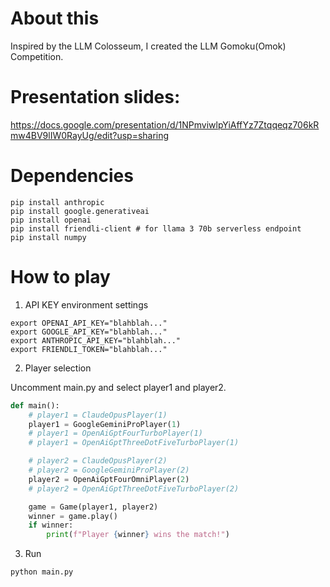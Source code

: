 # About this
Inspired by the LLM Colosseum, I created the LLM Gomoku(Omok) Competition.

# Presentation slides:
https://docs.google.com/presentation/d/1NPmviwlpYiAffYz7Ztqqeqz706kRmw4BV9lIW0RayUg/edit?usp=sharing

# Dependencies 
```shell
pip install anthropic
pip install google.generativeai
pip install openai
pip install friendli-client # for llama 3 70b serverless endpoint
pip install numpy
```
# How to play
1. API KEY environment settings

```shell
export OPENAI_API_KEY="blahblah..."
export GOOGLE_API_KEY="blahblah..."
export ANTHROPIC_API_KEY="blahblah..."
export FRIENDLI_TOKEN="blahblah..."
```

2. Player selection

Uncomment main.py and select player1 and player2.

```python
def main():
    # player1 = ClaudeOpusPlayer(1)
    player1 = GoogleGeminiProPlayer(1)
    # player1 = OpenAiGptFourTurboPlayer(1)
    # player1 = OpenAiGptThreeDotFiveTurboPlayer(1)

    # player2 = ClaudeOpusPlayer(2)
    # player2 = GoogleGeminiProPlayer(2)
    player2 = OpenAiGptFourOmniPlayer(2)
    # player2 = OpenAiGptThreeDotFiveTurboPlayer(2)

    game = Game(player1, player2)
    winner = game.play()
    if winner:
        print(f"Player {winner} wins the match!")
```

3. Run

```python
python main.py
```
